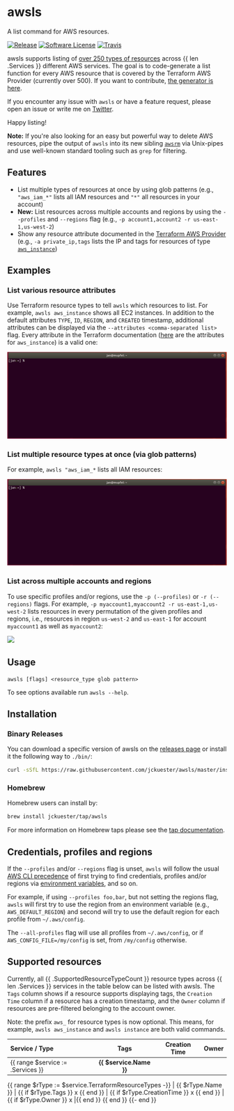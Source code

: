 # awsls

A list command for AWS resources.

[![Release](https://img.shields.io/github/release/jckuester/awsls.svg?style=for-the-badge)](https://github.com/jckuester/awsls/releases/latest)
[![Software License](https://img.shields.io/badge/license-MIT-brightgreen.svg?style=for-the-badge)](/LICENSE.md)
[![Travis](https://img.shields.io/travis/jckuester/awsls/master.svg?style=for-the-badge)](https://travis-ci.org/jckuester/awsls)

awsls supports listing of [over 250 types of resources](#supported-resources)
across {{ len .Services }} different AWS services. The goal is to code-generate a list function for
every AWS resource that is covered by the Terraform AWS Provider (currently over 500). If you want to contribute,
[the generator is here](./gen).

If you encounter any issue with `awsls` or have a feature request, 
please open an issue or write me on [Twitter](https://twitter.com/jckuester).

Happy listing!

**Note:** If you're also looking for an easy but powerful way to delete AWS resources, pipe the output of `awsls` into its new sibling
[`awsrm`](https://github.com/jckuester/awsrm) via Unix-pipes and use well-known standard tooling such as `grep` for filtering.

## Features

* List multiple types of resources at once by using glob patterns
  (e.g., `"aws_iam_*"` lists all IAM resources and `"*"` all resources in your account)
* **New:** List resources across multiple accounts and regions by using the `--profiles` and `--regions` flag
  (e.g., `-p account1,account2 -r us-east-1,us-west-2`)
* Show any resource attribute documented in the [Terraform AWS Provider](https://registry.terraform.io/providers/hashicorp/aws/latest/docs)
  (e.g., `-a private_ip,tags` lists the IP and tags for resources of type [`aws_instance`](https://registry.terraform.io/providers/hashicorp/aws/latest/docs/resources/instance#attributes-reference))

## Examples

### List various resource attributes

Use Terraform resource types to tell `awsls` which resources to list. For example, `awsls aws_instance` shows
all EC2 instances. In addition to the default attributes `TYPE`, `ID`, `REGION`, and `CREATED` timestamp, additional attributes
can be displayed via the `--attributes <comma-separated list>` flag. Every attribute in the Terraform documentation 
([here](https://registry.terraform.io/providers/hashicorp/aws/latest/docs/resources/instance#attributes-reference) are the attributes for `aws_instance`) is a valid one:

![](img/instance.gif)

### List multiple resource types at once (via glob patterns)

For example, `awsls "aws_iam_*` lists all IAM resources:

![](img/iam.gif)

### List across multiple accounts and regions

To use specific profiles and/or regions, use the `-p (--profiles)` or `-r (--regions)` flags. For example,
`-p myaccount1,myaccount2 -r us-east-1,us-west-2` lists resources in every permutation of the given profiles and regions, 
i.e., resources in region `us-west-2` and `us-east-1` for account `myaccount1` as well as `myaccount2`:

![](img/multi-profiles-and-regions.gif)

## Usage

	awsls [flags] <resource_type glob pattern>

To see options available run `awsls --help`.

## Installation

### Binary Releases

You can download a specific version of awsls on the [releases page](https://github.com/jckuester/awsls/releases) or
install it the following way to `./bin/`:

```bash
curl -sSfL https://raw.githubusercontent.com/jckuester/awsls/master/install.sh | sh -s v0.8.2
```

### Homebrew

Homebrew users can install by:

```bash
brew install jckuester/tap/awsls
```

For more information on Homebrew taps please see the [tap documentation](https://docs.brew.sh/Taps).

## Credentials, profiles and regions

If the  `--profiles` and/or `--regions` flag is unset, `awsls` will follow the usual 
[AWS CLI precedence](https://docs.aws.amazon.com/cli/latest/userguide/cli-configure-quickstart.html#cli-configure-quickstart-precedence)
of first trying to find credentials, profiles and/or regions via [environment variables](https://docs.aws.amazon.com/cli/latest/userguide/cli-configure-envvars.html),
and so on.

For example, if using `--profiles foo,bar`, but not setting the regions flag, 
`awsls` will first try to use the region from an environment variable (e.g., `AWS_DEFAULT_REGION`)
and second will try to use the default region for each profile from `~/.aws/config`.

The `--all-profiles` flag will use all profiles from `~/.aws/config`, or if `AWS_CONFIG_FILE=/my/config` is set, from
`/my/config` otherwise.

## Supported resources

Currently, all {{ .SupportedResourceTypeCount }} resource types across {{ len .Services }} services in the table below can be listed with awsls. The `Tags` column shows if a resource
supports displaying tags, the `Creation Time` column if a resource has a creation timestamp, and the `Owner` column if
resources are pre-filtered belonging to the account owner.

Note: the prefix `aws_` for resource types is now optional. This means, for example,
`awsls aws_instance` and `awsls instance` are both valid commands.

| Service / Type | Tags | Creation Time | Owner
| :------------- | :--: | :-----------: | :---:
{{ range $service := .Services }}| **{{ $service.Name }}** |
{{ range $rType := $service.TerraformResourceTypes -}}
| {{ $rType.Name }} | {{ if $rType.Tags }} x {{ end }} | {{ if $rType.CreationTime }} x {{ end }} |{{ if $rType.Owner }} x |{{ end }}
{{ end }}
{{- end }}